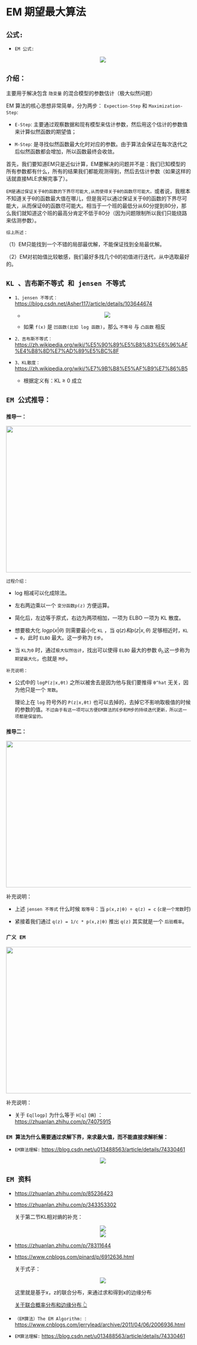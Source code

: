  # EM 期望最大算法

## `公式:` 

* `EM 公式: `
    
    <div align=center><img src="./static/公式.png"/></div>


## `介绍：`

主要用于解决包含 `隐变量` 的混合模型的参数估计（极大似然问题）

EM 算法的核心思想非常简单，分为两步：
`Expection-Step` 和 `Maximization-Step`:

* `E-Step`: 主要通过观察数据和现有模型来估计参数，然后用这个估计的参数值来计算似然函数的期望值；

* `M-Step`: 是寻找似然函数最大化时对应的参数。由于算法会保证在每次迭代之后似然函数都会增加，所以函数最终会收敛。

首先，我们要知道EM只是近似计算，EM要解决的问题并不是：我们已知模型的所有参数都有什么，所有的结果我们都能观测得到，然后去估计参数（如果这样的话就直接MLE求解完事了）。

`EM是通过保证关于θ的函数的下界尽可能大,从而使得关于θ的函数尽可能大。`或者说，我根本不知道关于θ的函数最大值在哪儿，但是我可以通过保证关于θ的函数的下界尽可能大，从而保证θ的函数尽可能大。相当于一个班的最低分从60分提到80分，那么我们就知道这个班的最高分肯定不低于80分（因为问题限制所以我们只能绕路来估测参数）。

`综上所述：`

（1）EM只能找到一个不错的局部最优解，不能保证找到全局最优解。

（2）EM对初始值比较敏感，我们最好多找几个θ的初值进行迭代，从中选取最好的。

## `KL 、吉布斯不等式 和 jensen 不等式`


* `1、jensen 不等式：`https://blog.csdn.net/Asher117/article/details/103644674

    * <div align=center><img  src="./static/jensen不等式.jpg"/></div>

    * 如果 `f(x)` 是 `凹函数(比如 log 函数)`，那么 `不等号` 与 `凸函数` 相反


* `2、吉布斯不等式：`https://zh.wikipedia.org/wiki/%E5%90%89%E5%B8%83%E6%96%AF%E4%B8%8D%E7%AD%89%E5%BC%8F

* `3、KL散度：`https://zh.wikipedia.org/wiki/%E7%9B%B8%E5%AF%B9%E7%86%B5

    * 根据定义有：KL ≥ 0 成立


## `EM 公式推导：`




### `推导一：`

<div align=center><img width="800" height="400" src="./static/EM公式推导.jpg"/></div>



`过程介绍：`

* log 相减可以化成除法。

* 左右两边乘以一个 `变分函数p(z)` 方便运算。

* 简化后，左边等于原式，右边为两项相加，一项为 ELBO 一项为 KL 散度。

* 想要极大化 $logp(x|θ)$ 则需要最小化 `KL` ，当 $q(z) 和 p(z|x,θ)$ 足够相近时，`KL = 0`，此时 `ELBO` 最大。这一步称为 `E步`。

* 当 `KL为0` 时，通过`极大似然估计`，找出可以使得 `ELBO` 最大的参数 $θ_t$,这一步称为 `期望最大化`，也就是 `M步`。


`补充说明：`

* 公式中的 `logP(z|x,θt)` 之所以被舍去是因为他与我们要推得 `θ^hat` 无关，因为他只是一个 `常数`。

    理论上在 `log` 符号外的 `P(z|x,θt)` 也可以去掉的，去掉它不影响取极值的时候的参数的值。`不过由于有这一项可以方便EM算法的E步和M步的持续迭代更新，所以这一项都是保留的。`


### `推导二：`

<div align=center><img width="800" height="400" src="./static/EM公式推导2.jpg"/></div>

补充说明：

* 上述 `jensen 不等式` 什么时候 `取等号`：当 `p(x,z|θ) ÷ q(z) = c` (`c是一个常数`时)

* 紧接着我们通过 `q(z) = 1/c * p(x,z|θ)` 推出 `q(z)` 其实就是一个 `后验概率`。


### `广义 EM`


<div align=center><img width="800" height="400" src="./static/广义em.jpg"/></div>

补充说明：

* 关于 `Eq[logp]` 为什么等于 `H[q]` (`熵`) ：https://zhuanlan.zhihu.com/p/74075915


### `EM 算法为什么需要通过求解下界，来求最大值，而不能直接求解析解：`

* `EM算法理解:` https://blog.csdn.net/u013488563/article/details/74330461

    <div align=center><img  src="./static/为什么无法直接对含隐变量的式子求解析解.jpg"/></div>



## `EM 资料`

* https://zhuanlan.zhihu.com/p/85236423


* https://zhuanlan.zhihu.com/p/343353302


    关于第二节KL相对熵的补充：

    <div align=center><img  src="./static/ELBO和KL2.png"/></div>


    <div align=center><img  src="./static/1.png"/></div>


* https://zhuanlan.zhihu.com/p/78311644

* https://www.cnblogs.com/pinard/p/6912636.html


    关于式子：

    <div align=center><img  src="./static/3.jpg"/></div>

    这里就是基于x，z的联合分布，来通过求和得到x的边缘分布

    [关于联合概率分布和边缘分布 👆](https://www.zybuluo.com/blueband21c/note/1790855)


* `（EM算法）The EM Algorithm: `: https://www.cnblogs.com/jerrylead/archive/2011/04/06/2006936.html

 
* `EM算法理解:` https://blog.csdn.net/u013488563/article/details/74330461
